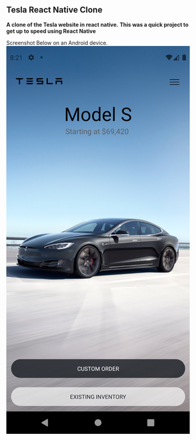 ## Tesla React Native Clone

**A clone of the Tesla website in react native.**
**This was a quick project to get up to speed using React Native**

Screenshot Below on an Android device.
![enter image description here](https://github.com/JackM15/Tesla-React-Native-Clone/blob/master/app-screenshot.png?raw=true)
